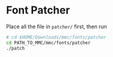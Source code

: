 # Font Patcher
Place all the file in ```patcher/``` first, then run 
```bash
# cd $HOME/Downloads/mmc/fonts/patcher
cd PATH_TO_MMC/mmc/fonts/patcher
./patch
```
